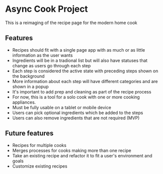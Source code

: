 # Async Cook Project

This is a reimaging of the recipe page for the modern home cook

## Features

- Recipes should fit with a single page app with as much or as little information as the user wants
- Ingredients will be in a tradional list but will also have statuses that change as users go through each step
- Each step is considered the active state with preceding steps shown on the background
- More information about each step will have different categories and are shown in a popup
- It's important to add prep and cleaning as part of the recipe process
- For now, this is a tool for a solo cook with one or more cooking appliances.
- Must be fully usable on a tablet or mobile device
- Users can pick optional ingredients which be added to the steps
- Users can also remove ingredients that are not required (MVP)

## Future features

- Recipes for multiple cooks
- Merges processes for cooks making more than one recipe 
- Take an existing recipe and refactor it to fit a user's environment and goals
- Customize existing recipes
